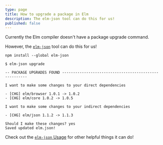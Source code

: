 ```yaml
---
type: page
title: How to upgrade a package in Elm
description: The elm-json tool can do this for us!
published: false
---
```


Currently the Elm compiler doesn't have a package upgrade command.

However, the [`elm-json`](https://github.com/zwilias/elm-json) tool can do this for us!

```
npm install --global elm-json

$ elm-json upgrade

-- PACKAGE UPGRADES FOUND ------------------------------------------------------

I want to make some changes to your direct dependencies

- [CHG] elm/browser 1.0.1 -> 1.0.2
- [CHG] elm/core 1.0.2 -> 1.0.5

I want to make some changes to your indirect dependencies

- [CHG] elm/json 1.1.2 -> 1.1.3

Should I make these changes? yes
Saved updated elm.json!
```

Check out the [`elm-json` Usage](https://github.com/zwilias/elm-json#usage) for other helpful things it can do!
